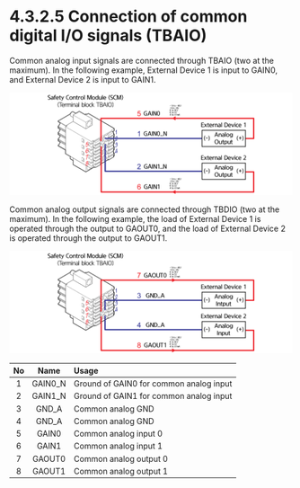 # 4.3.2.5 Connection of common digital I/O signals \(TBAIO\)

Common analog input signals are connected through TBAIO \(two at the maximum\). In the following example, External Device 1 is input to GAIN0, and External Device 2 is input to GAIN1.

![Figure 34 Connection of common digital input signals \(TBAIO\)](../../../.gitbook/assets/image115.png)

Common analog output signals are connected through TBDIO \(two at the maximum\). In the following example, the load of External Device 1 is operated through the output to GAOUT0, and the load of External Device 2 is operated through the output to GAOUT1.

![Figure 35 Connection of common analog output signals \(TBAIO\)](../../../.gitbook/assets/image116.png)

| **No** | **Name** |                                             **Usage** |
| :---: | :---: | :--- |
| 1 | GAIN0\_N | Ground of GAIN0 for common analog input |
| 2 | GAIN1\_N | Ground of GAIN1 for common analog input |
| 3 | GND\_A | Common analog GND |
| 4 | GND\_A | Common analog GND |
| 5 | GAIN0 | Common analog input 0 |
| 6 | GAIN1 | Common analog input 1 |
| 7 | GAOUT0 | Common analog output 0 |
| 8 | GAOUT1 | Common analog output 1 |


